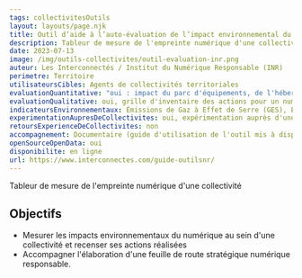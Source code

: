 ```yaml
---
tags: collectivitesOutils
layout: layouts/page.njk
title: Outil d’aide à l’auto-évaluation de l’impact environnemental du numérique pour les collectivités
description: Tableur de mesure de l'empreinte numérique d'une collectivité
date: 2023-07-13
image: /img/outils-collectivites/outil-evaluation-inr.png
auteur: Les Interconnectés / Institut du Numérique Responsable (INR)
perimetre: Territoire
utilisateursCibles: Agents de collectivités territoriales
evaluationQuantitative: "oui : impact du parc d'équipements, de l'hébergement externe, des projets de territoires connecté, des prestations de services, etc.)"
evaluationQualitative: oui, grille d'inventaire des actions pour un numérique responsable à mener au sein d'une collectivité territoriale selon le Référentiel Label Numérique Responsable Collectivités Territoriales (LNR)
indicateursEnvironnementaux: Émissions de Gaz à Effet de Serre (GES), Empreinte en kilos de C02 équivalent (tC02eq) par agent, cette empreinte correspond à la mesure de la quantité de dioxyde de carbone émise par agent
experimentationAupresDeCollectivites: oui, expérimentation auprès d'une trentaine de collectivités
retoursExperienceDeCollectivites: non
accompagnement: Documentaire (guide d'utilisation de l'outil mis à disposition)
openSourceOpenData: oui
disponibilite: en ligne
url: https://www.interconnectes.com/guide-outilsnr/
---
```


Tableur de mesure de l'empreinte numérique d'une collectivité

## Objectifs

- Mesurer les impacts environnementaux du numérique au sein d'une collectivité et recenser ses actions réalisées
- Accompagner l'élaboration d'une feuille de route stratégique numérique responsable.
